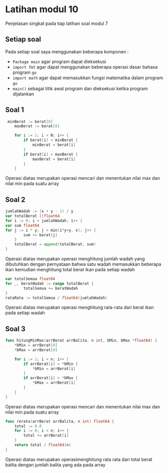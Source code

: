 # Latihan modul 10
Penjelasan singkat pada tiap latihan soal modul 7

## Setiap soal
Pada setiap soal saya menggunakan beberapa komponen :
- `Package main` agar program dapat dieksekusi
- `import fmt` agar dapat menggunakan beberapa operasi dasar bahasa program `go`
- `import math` agar dapat memasukkan fungsi matematika dalam program `go`
- `main()` sebagai titik awal program dan dieksekusi ketika program dijalankan

## Soal 1
```go
 minBerat := berat[0]
    maxBerat := berat[0]

    for i := 1; i < N; i++ {
        if berat[i] < minBerat {
            minBerat = berat[i]
        }
        if berat[i] > maxBerat {
            maxBerat = berat[i]
        }
    }
```
Operasi diatas merupakan operasi mencari dan menentukan nilai max dan nilai min pada suatu array

## Soal 2
```go
jumlahWadah := (x + y - 1) / y
var totalBerat []float64
for i := 0; i < jumlahWadah; i++ {
var sum float64
for j := i * y; j < min(i*y+y, x); j++ {
        sum += berat[j]
    }
    totalBerat = append(totalBerat, sum)
}
```
Operasi diatas merupakan operasi menghitung jumlah wadah yang dibutuhkan dengan pernyataan bahwa satu wadah memasukkan beberapa ikan kemudian menghitung total berat ikan pada setiap wadah

```go
var totalSemua float64
for _, beratWadah := range totalBerat {
        totalSemua += beratWadah
}
rataRata := totalSemua / float64(jumlahWadah)
```
Operasi diatas merupakan operasi menghitung rata-rata dari berat ikan pada setiap wadah

## Soal 3
```go
func hitungMinMax(arrBerat arrBalita, n int, bMin, bMax *float64) {
    *bMin = arrBerat[0]
    *bMax = arrBerat[0]

    for i := 1; i < n; i++ {
        if arrBerat[i] < *bMin {
            *bMin = arrBerat[i]
        }
        if arrBerat[i] > *bMax {
            *bMax = arrBerat[i]
        }
    }
}
```
Operasi diatas merupakan operasi mencari dan menentukan nilai max dan nilai min pada suatu array

```go
func rerata(arrBerat arrBalita, n int) float64 {
    total := 0.0
    for i := 0; i < n; i++ {
        total += arrBerat[i]
    }
    return total / float64(n)
}
```
Operasi diatas merupakan operasimenghitung rata rata dari total berat balita dengan jumlah balita yang ada pada array
